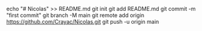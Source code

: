 echo "# Nicolas" >> README.md
git init
git add README.md
git commit -m "first commit"
git branch -M main
git remote add origin https://github.com/Crayac/Nicolas.git
git push -u origin main
